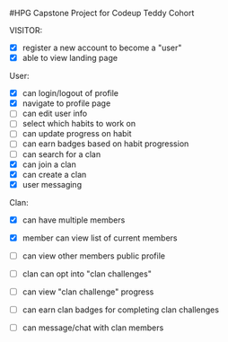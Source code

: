 #HPG
Capstone Project for Codeup Teddy Cohort

VISITOR:
- [x] register a new account to become a "user"
- [x] able to view landing page

User:
- [x] can login/logout of profile
- [x] navigate to profile page
- [ ] can edit user info
- [ ] select which habits to work on
- [ ] can update progress on habit 
- [ ] can earn badges based on habit progression
- [ ] can search for a clan
- [x] can join a clan
- [x] can create a clan
- [x] user messaging 

Clan:
- [x] can have multiple members
- [x] member can view list of current members
- [ ] can view other members public profile
- [ ] clan can opt into "clan challenges"
- [ ] can view "clan challenge" progress
- [ ] can earn clan badges for completing clan challenges
- [ ] can message/chat with clan members

